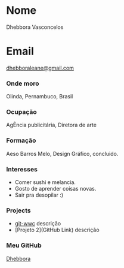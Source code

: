 # Nome
Dhebbora Vasconcelos

# Email
dhebboraleane@gmail.com

### Onde moro
Olinda, Pernambuco, Brasil

### Ocupação
AgÊncia publicitária, Diretora de arte

### Formação
Aeso Barros Melo, Design Gráfico, concluido.

### Interesses
- Comer sushi e melancia.
- Gosto de aprender coisas novas.
- Sair pra desopilar :)


### Projects
- [git-wwc](https://github.com/Dhebbora/git-wwc) descrição
- [Projeto 2](GitHub Link) descrição

### Meu GitHub
[Dhebbora](https://github.com/Dhebbora)
